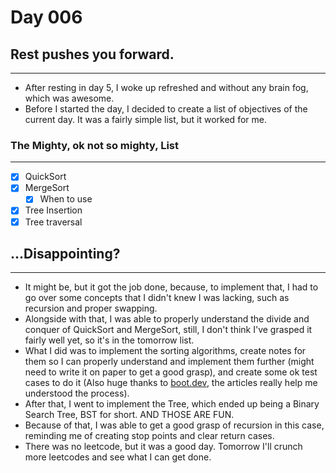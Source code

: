 # Day 006

## Rest pushes you forward.
***
- After resting in day 5, I woke up refreshed and without any brain fog, which was awesome.
- Before I started the day, I decided to create a list of objectives of the current day. It was a fairly simple list, but it worked for me.
### The Mighty, ok not so mighty, List
***
- [x] QuickSort
- [x] MergeSort
    - [x] When to use
- [x] Tree Insertion
- [x] Tree traversal
## ...Disappointing?
***
- It might be, but it got the job done, because, to implement that, I had to go over some concepts that I didn't knew I was lacking, such as recursion and proper swapping.
- Alongside with that, I was able to properly understand the divide and conquer of QuickSort and MergeSort, still, I don't think I've grasped it fairly well yet, so it's in the tomorrow list.
- What I did was to implement the sorting algorithms, create notes for them so I can properly understand and implement them further (might need to write it on paper to get a good grasp), and create some ok test cases to do it (Also huge thanks to [boot.dev](boot.dev), the articles really help me understood the process).
- After that, I went to implement the Tree, which ended up being a Binary Search Tree, BST for short. AND THOSE ARE FUN.
- Because of that, I was able to get a good grasp of recursion in this case, reminding me of creating stop points and clear return cases.
- There was no leetcode, but it was a good day. Tomorrow I'll crunch more leetcodes and see what I can get done.
